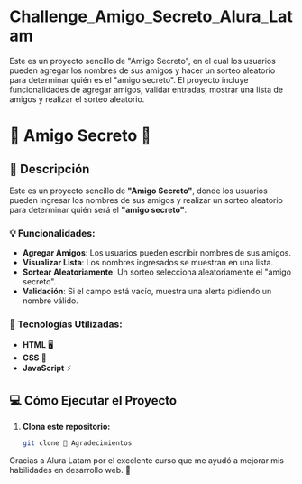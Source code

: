 # Challenge_Amigo_Secreto_Alura_Latam
Este es un proyecto sencillo de "Amigo Secreto", en el cual los usuarios pueden agregar los nombres de sus amigos y hacer un sorteo aleatorio para determinar quién es el "amigo secreto". El proyecto incluye funcionalidades de agregar amigos, validar entradas, mostrar una lista de amigos y realizar el sorteo aleatorio.

# 🎉 Amigo Secreto 🎉

## 📝 Descripción

Este es un proyecto sencillo de **"Amigo Secreto"**, donde los usuarios pueden ingresar los nombres de sus amigos y realizar un sorteo aleatorio para determinar quién será el **"amigo secreto"**. 

### 💡 Funcionalidades:
- **Agregar Amigos**: Los usuarios pueden escribir nombres de sus amigos.
- **Visualizar Lista**: Los nombres ingresados se muestran en una lista.
- **Sortear Aleatoriamente**: Un sorteo selecciona aleatoriamente el "amigo secreto".
- **Validación**: Si el campo está vacío, muestra una alerta pidiendo un nombre válido.

### 🚀 Tecnologías Utilizadas:
- **HTML** 🖥️
- **CSS** 🎨
- **JavaScript** ⚡

## 💻 Cómo Ejecutar el Proyecto

1. **Clona este repositorio:**
   ```bash https://github.com/Isela-dev/Challenge_Amigo_Secreto_Alura_Latam.git
   git clone 🌟 Agradecimientos
Gracias a Alura Latam por el excelente curso que me ayudó a mejorar mis habilidades en desarrollo web. 🙌
